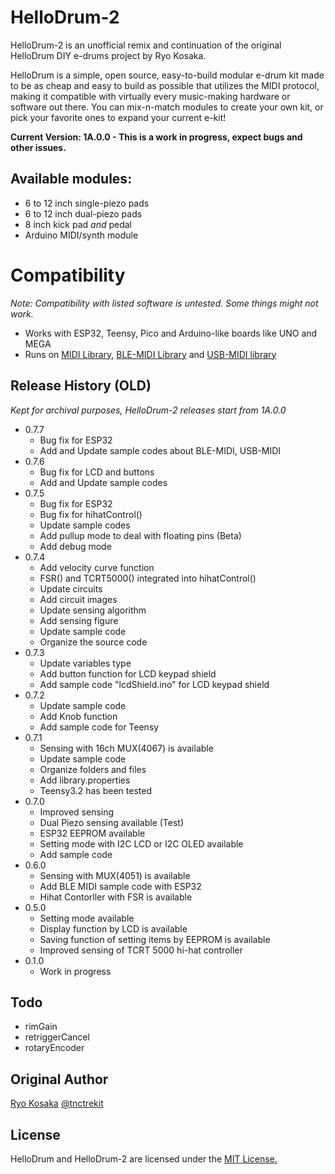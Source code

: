 # HelloDrum-2
HelloDrum-2 is an unofficial remix and continuation of the original HelloDrum DIY e-drums project by Ryo Kosaka.

HelloDrum is a simple, open source, easy-to-build modular e-drum kit made to be as cheap and easy to build as possible that utilizes the MIDI protocol, making it compatible with virtually every music-making hardware or software out there. You can mix-n-match modules to create your own kit, or pick your favorite ones to expand your current e-kit!

**Current Version: 1A.0.0 - This is a work in progress, expect bugs and other issues.** 

## Available modules:
- 6 to 12 inch single-piezo pads
- 6 to 12 inch dual-piezo pads
- 8 inch kick pad *and* pedal
- Arduino MIDI/synth module

# Compatibility
*Note: Compatibility with listed software is untested. Some things might not work.*
- Works with ESP32, Teensy, Pico and Arduino-like boards like UNO and MEGA
- Runs on [MIDI Library](https://github.com/FortySevenEffects/arduino_midi_library), [BLE-MIDI Library](https://github.com/lathoub/Arduino-BLE-MIDI) and [USB-MIDI library](https://github.com/lathoub/Arduino-USBMIDI)

## Release History (OLD)
*Kept for archival purposes, HelloDrum-2 releases start from 1A.0.0*

* 0.7.7
   - Bug fix for ESP32
   - Add and Update sample codes about BLE-MIDI, USB-MIDI
* 0.7.6
   - Bug fix for LCD and buttons
   - Add and Update sample codes
* 0.7.5
   - Bug fix for ESP32
   - Bug fix for hihatControl()
   - Update sample codes
   - Add pullup mode to deal with floating pins (Beta)
   - Add debug mode
* 0.7.4
   - Add velocity curve function
   - FSR() and TCRT5000() integrated into hihatControl()
   - Update circuits
   - Add circuit images
   - Update sensing algorithm
   - Add sensing figure
   - Update sample code
   - Organize the source code
* 0.7.3
   - Update variables type
   - Add button function for LCD keypad shield
   - Add sample code "lcdShield.ino" for LCD keypad shield
* 0.7.2
   - Update sample code
   - Add Knob function
   - Add sample code for Teensy
* 0.7.1
   - Sensing with 16ch MUX(4067) is available
   - Update sample code
   - Organize folders and files
   - Add library.properties
   - Teensy3.2 has been tested
* 0.7.0
   - Improved sensing
   - Dual Piezo sensing available (Test)
   - ESP32 EEPROM available
   - Setting mode with I2C LCD or I2C OLED available
   - Add sample code
* 0.6.0
   - Sensing with MUX(4051) is available
   - Add BLE MIDI sample code with ESP32
   - Hihat Contorller with FSR is available
* 0.5.0
   - Setting mode available
   - Display function by LCD is available
   - Saving function of setting items by EEPROM is available
   - Improved sensing of TCRT 5000 hi-hat controller
* 0.1.0
   - Work in progress

## Todo
- rimGain
- retriggerCancel
- rotaryEncoder

## Original Author  
[Ryo Kosaka](https://ryokosaka.com)
[@tnctrekit](https://twitter.com/tnctrekit)

## License

HelloDrum and HelloDrum-2 are licensed under the [MIT License.](http://opensource.org/licenses/mit-license.php)
